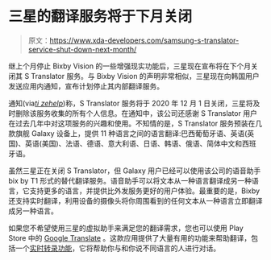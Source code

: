 # 三星的翻译服务将于下月关闭

> 原文：<https://www.xda-developers.com/samsung-s-translator-service-shut-down-next-month/>

继上个月停止 Bixby Vision 的一些增强现实功能后，三星现在宣布将在下个月关闭其 S Translator 服务。与 Bixby Vision 的声明非常相似，三星现在向韩国用户发送应用内通知，宣布计划停止其内部翻译服务。

通知(via[*ti zehelp*](https://www.tizenhelp.com/samsung-to-shut-down-s-translator-service-on-1st-december/))称，S Translator 服务将于 2020 年 12 月 1 日关闭，三星将及时删除该服务收集的所有个人信息。在通知中，该公司还感谢 S Translator 用户在过去几年中对这项服务的兴趣和使用。不知情的是，S Translator 服务预装在几款旗舰 Galaxy 设备上，提供 11 种语言之间的语言翻译:巴西葡萄牙语、英语(英国)、英语(美国)、法语、德语、意大利语、日语、韩语、俄语、简体中文和西班牙语。

虽然三星正在关闭 S Translator，但 Galaxy 用户已经可以使用该公司的语音助手 bix by T1 形式的替代翻译服务。语音助手可以将文本从一种语言翻译成另一种语言，它支持更多的语言，并提供比外发服务更好的用户体验。最重要的是，Bixby 还支持实时翻译，利用设备的摄像头将你周围看到的任何文本从一种语言立即翻译成另一种语言。

如果您不希望使用三星的虚拟助手来满足您的翻译需求，您也可以使用 Play Store 中的 [Google Translate](https://www.xda-developers.com/tag/google-translate/) 。这款应用提供了大量有用的功能来帮助翻译，包括一个[实时转录功能](https://www.xda-developers.com/google-translate-live-transcribe-rolling-out/)，它将帮助你与和你说不同语言的人进行对话。